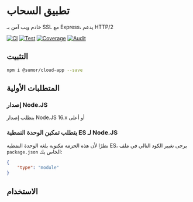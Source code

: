 # تطبيق السحاب
خادم ويب آمن بـ SSL مع Express، يدعم HTTP/2

[![CI](https://github.com/sumor-cloud/cloud-app/actions/workflows/ci.yml/badge.svg)](https://github.com/sumor-cloud/cloud-app/actions/workflows/ci.yml)
[![Test](https://github.com/sumor-cloud/cloud-app/actions/workflows/ut.yml/badge.svg)](https://github.com/sumor-cloud/cloud-app/actions/workflows/ut.yml)
[![Coverage](https://github.com/sumor-cloud/cloud-app/actions/workflows/coverage.yml/badge.svg)](https://github.com/sumor-cloud/cloud-app/actions/workflows/coverage.yml)
[![Audit](https://github.com/sumor-cloud/cloud-app/actions/workflows/audit.yml/badge.svg)](https://github.com/sumor-cloud/cloud-app/actions/workflows/audit.yml)

## التثبيت
```bash
npm i @sumor/cloud-app --save
```

## المتطلبات الأولية

### إصدار Node.JS
يتطلب إصدار Node.JS 16.x أو أعلى

### يتطلب تمكين الوحدة النمطية ES لـ Node.JS
نظرًا لأن هذه الحزمة مكتوبة بلغة الوحدة النمطية ES،
يرجى تغيير الكود التالي في ملف ```package.json``` الخاص بك:
```json
{
    "type": "module"
}
```

## الاستخدام